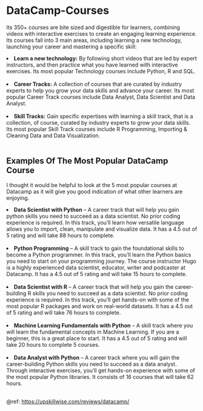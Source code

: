 # DataCamp-Courses
Its 350+ courses are bite sized and digestible for learners, combining videos with interactive exercises to create an engaging learning experience. Its courses fall into 3 main areas, including learning a new technology, launching your career and mastering a specific skill:

<li><b>Learn a new technology:</b> By following short videos that are led by expert instructors, and then practice what you have learned with interactive exercises. Its most popular Technology courses include Python, R and SQL.</li></br>

<li><b>Career Tracks:</b> A collection of courses that are curated by industry experts to help you grow your data skills and advance your career. Its most popular Career Track courses include Data Analyst, Data Scientist and Data Analyst.</li></br>

<li><b>Skill Tracks:</b> Gain specific expertises with learning a skill track, that is a collection, of course, curated by industry experts to grow your data skills. Its most popular Skill Track courses include R Programming, Importing & Cleaning Data and Data Visualization.</li></br>

## Examples Of The Most Popular DataCamp Course
I thought it would be helpful to look at the 5 most popular courses at Datacamp as it will give you good indication of what other learners are enjoying.

<li><b>Data Scientist with Python</b> – A career track that will help you gain python skills you need to succeed as a data scientist. No prior coding experience is required. In this track, you’ll learn how versatile language allows you to import, clean, manipulate and visualize data. It has a 4.5 out of 5 rating and will take 88 hours to complete.</li></br>

<li><b>Python Programming</b> – A skill track to gain the foundational skills to become a Python programmer. In this track, you’ll learn the Python basics you need to start on your programming journey. The course instructor Hugo is a highly experienced data scientist, educator, writer and podcaster at Datacamp. It has a 4.5 out of 5 rating and will take 15 hours to complete.</li></br>

<li><b>Data Scientist with R</b> – A career track that will help you gain the career-building R skills you need to succeed as a data scientist. No prior coding experience is required. In this track, you’ll get hands-on with some of the most popular R packages and work on real-world datasets. It has a 4.5 out of 5 rating and will take 76 hours to complete.</li></br>

<li><b>Machine Learning Fundamentals with Python</b> – A skill track where you will learn the fundamental concepts in Machine Learning. If you are a beginner, this is a great place to start. It has a 4.5 out of 5 rating and will take 20 hours to complete 5 courses.</li></br>

<li><b>Data Analyst with Python</b> – A career track where you will gain the career-building Python skills you need to succeed as a data analyst. Through interactive exercises, you’ll get hands-on experience with some of the most popular Python libraries. It consists of 16 courses that will take 62 hours.</li></br>

@ref: https://upskillwise.com/reviews/datacamp/
